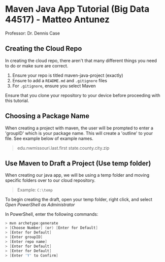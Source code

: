 # Maven Java App Tutorial (Big Data 44517) - Matteo Antunez
Professor: Dr. Dennis Case
## Creating the Cloud Repo
In creating the cloud repo, there aren't that many different things you need to do or make sure are correct.

1. Ensure your repo is titled maven-java-project (exactly)
2. Ensure to add a ``` README.md ``` and ``` .gitignore ``` files
3. For ``` .gitignore ```, ensure you select Maven

Ensure that you clone your repository to your device before proceeding with this tutorial.

## Choosing a Package Name
When creating a project with maven, the user will be prompted to enter a 'groupID' which is your package name. This will create a 'outline' to your file. See example below of example names.

> edu.nwmissouri.last.first
> state.county.city.zip

## Use Maven to Draft a Project (Use temp folder)
When creating our java app, we will be using a temp folder and moving specific folders over to our cloud repository.

> Example: ``` C:\temp ```

To begin creating the draft, open your temp folder, right click, and select *Open PowerShell as Administrator*

In PowerShell, enter the following commands:

```PowerShell
> mvn archetype:generate
> [Choose Number] (or) [Enter for Default]
> [Enter for Default]
> [Enter groupID]
> [Enter repo name]
> [Enter for Default]
> [Enter for Default]
> [Enter 'Y' to Confirm]
```


